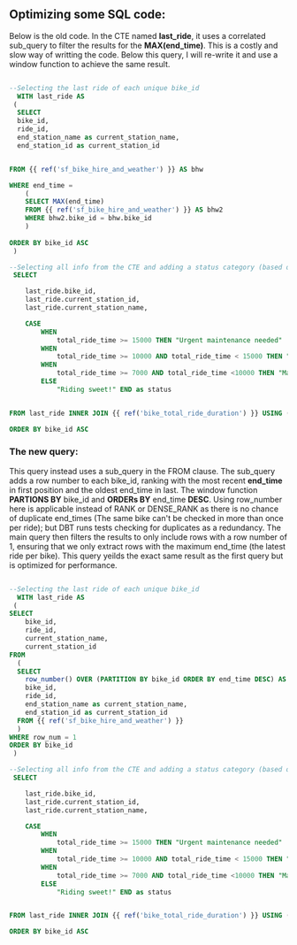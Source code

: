 ## Optimizing some SQL code:

Below is the old code. In the CTE named __last_ride__, it uses a correlated sub_query to filter the results for the __MAX(end_time)__. This is a costly
and slow way of writting the code. Below this query, I will re-write it and use a window function to achieve the same result. 

```SQL

--Selecting the last ride of each unique bike_id
  WITH last_ride AS
 ( 
  SELECT 
  bike_id,
  ride_id,
  end_station_name as current_station_name,
  end_station_id as current_station_id


FROM {{ ref('sf_bike_hire_and_weather') }} AS bhw

WHERE end_time =
    (
    SELECT MAX(end_time)
    FROM {{ ref('sf_bike_hire_and_weather') }} AS bhw2
    WHERE bhw2.bike_id = bhw.bike_id
    )
    
ORDER BY bike_id ASC
 )

--Selecting all info from the CTE and adding a status category (based off total ride time)
 SELECT

    last_ride.bike_id,
    last_ride.current_station_id,
    last_ride.current_station_name,

    CASE
        WHEN
            total_ride_time >= 15000 THEN "Urgent maintenance needed"
        WHEN
            total_ride_time >= 10000 AND total_ride_time < 15000 THEN "Maintenance needed"
        WHEN
            total_ride_time >= 7000 AND total_ride_time <10000 THEN "Maintenance soon"
        ELSE
            "Riding sweet!" END as status


FROM last_ride INNER JOIN {{ ref('bike_total_ride_duration') }} USING (bike_id)

ORDER BY bike_id ASC

```

### The new query:

This query instead uses a sub_query in the FROM clause. The sub_query adds a row number to each bike_id, ranking with the most recent __end_time__
in first position and the oldest end_time in last. The window function __PARTIONS BY__ bike_id and __ORDERs BY__ end_time __DESC__. Using row_number here is applicable instead of RANK or
 DENSE_RANK as there is no chance of duplicate end_times (The same bike can't be checked in more than once per ride); but DBT runs tests checking for
  duplicates as a redundancy. The main query then filters the results to only include rows with a row number of 1, ensuring that we only extract rows with
  the maximum end_time (the latest ride per bike). This query yeilds the exact same result as the first query but is optimized for performance.

```SQL

--Selecting the last ride of each unique bike_id
  WITH last_ride AS
 ( 
SELECT 
    bike_id,
    ride_id,
    current_station_name,
    current_station_id
FROM 
  (
  SELECT 
    row_number() OVER (PARTITION BY bike_id ORDER BY end_time DESC) AS row_num,
    bike_id,
    ride_id,
    end_station_name as current_station_name,
    end_station_id as current_station_id
  FROM {{ ref('sf_bike_hire_and_weather') }}
  )
WHERE row_num = 1
ORDER BY bike_id
 )

--Selecting all info from the CTE and adding a status category (based off total ride time)
 SELECT

    last_ride.bike_id,
    last_ride.current_station_id,
    last_ride.current_station_name,

    CASE
        WHEN
            total_ride_time >= 15000 THEN "Urgent maintenance needed"
        WHEN
            total_ride_time >= 10000 AND total_ride_time < 15000 THEN "Maintenance needed"
        WHEN
            total_ride_time >= 7000 AND total_ride_time <10000 THEN "Maintenance soon"
        ELSE
            "Riding sweet!" END as status


FROM last_ride INNER JOIN {{ ref('bike_total_ride_duration') }} USING (bike_id)

ORDER BY bike_id ASC

```
